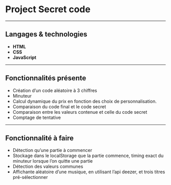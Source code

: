 # Project Secret code
---
## Langages & technologies

- **HTML**
- **CSS**
- **JavaScript**
---
## Fonctionnalités présente

- Création d’un code aléatoire à 3 chiffres
- Minuteur
- Calcul dynamique du prix en fonction des choix de personnalisation.
- Comparaison du code final et le code secret
- Comparaison entre les valeurs contenue et celle du code secret
- Comptage de tentative
---
## Fonctionnalité à faire
- Détection qu’une partie à commencer
- Stockage dans le localStorage que la partie commence, timing exact du minuteur lorsque l’on quitte une partie
- Détection des valeurs communes
- Affichante aléatoire d’une musique, en utilisant l’api deezer, et trois titres pré-sélectionner

